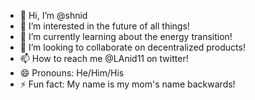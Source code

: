 - 👋 Hi, I’m @shnid
- 👀 I’m interested in the future of all things!
- 🌱 I’m currently learning about the energy transition!
- 💞️ I’m looking to collaborate on decentralized products!
- 📫 How to reach me @LAnid11 on twitter!
- 😄 Pronouns: He/Him/His
- ⚡ Fun fact: My name is my mom's name backwards!

<!---
shnid/shnid is a ✨ special ✨ repository because its `README.md` (this file) appears on your GitHub profile.
You can click the Preview link to take a look at your changes.
--->
